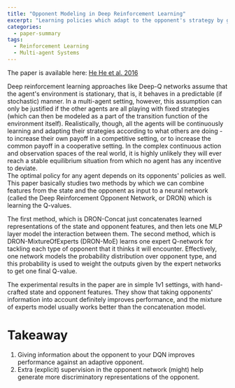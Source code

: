 ```yaml
---
title: "Opponent Modeling in Deep Reinforcement Learning"
excerpt: "Learning policies which adapt to the opponent's strategy by giving information about the opponent along with the state as input to a Deep Q network"
categories:
  - paper-summary
tags:
  - Reinforcement Learning
  - Multi-agent Systems
---
```

The paper is available here: [He He et al. 2016](https://arxiv.org/abs/1609.05559)

Deep reinforcement learning approaches like Deep-Q networks assume that the agent's environment is stationary, that is, it behaves in a predictable (if stochastic) manner. 
In a multi-agent setting, however, this assumption can only be justified if the other agents are all playing with fixed strategies (which can then be modeled as a part of the transition function of the environment itself). 
Realistically, though, all the agents will be continuously learning and adapting their strategies according to what others are doing - to increase their own payoff in a competitive setting, or to increase the common payoff in a cooperative setting. In the complex continuous action and observation spaces of the real world, it is highly unlikely they will ever reach a stable equilibrium situation from which no agent has any incentive to deviate. 
<br>
The optimal policy for any agent depends on its opponents' policies as well. This paper basically studies two methods by which we can combine features from the state and the opponent as input to a neural network (called the Deep Reinforcement Opponent Network, or DRON) which is learning the Q-values.

The first method, which is DRON-Concat just concatenates learned representations of the state and opponent features, and then lets one MLP layer model the interaction between them. The second method, which is DRON-MixtureOfExperts (DRON-MoE) learns one expert Q-network for tackling each type of opponent that it thinks it will encounter. Effectively, one network models the probability distribution over opponent type, and this probability is used to weight the outputs given by the expert networks to get one final Q-value. 

The experimental results in the paper are in simple 1v1 settings, with hand-crafted state and opponent features. They show that taking opponents' information into account definitely improves performance, and the mixture of experts model usually works better than the concatenation model. 

Takeaway
========
1. Giving information about the opponent to your DQN improves performance against an adaptive opponent.
2. Extra (explicit) supervision in the opponent network (might) help generate more discriminatory representations of the opponent.
